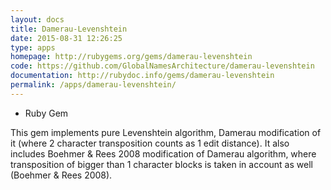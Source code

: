 ```yaml
---
layout: docs
title: Damerau-Levenshtein
date: 2015-08-31 12:26:25
type: apps
homepage: http://rubygems.org/gems/damerau-levenshtein
code: https://github.com/GlobalNamesArchitecture/damerau-levenshtein
documentation: http://rubydoc.info/gems/damerau-levenshtein
permalink: /apps/damerau-levenshtein/
---
```


<div class="note library">
  <ul>
    <li>Ruby Gem</li>
  </ul>

  <p> This gem implements pure Levenshtein algorithm, Damerau modification of
  it (where 2 character transposition counts as 1 edit distance). It also
  includes Boehmer & Rees 2008 modification of Damerau algorithm, where
  transposition of bigger than 1 character blocks is taken in account as well
  (Boehmer & Rees 2008).  </p>

</div>
